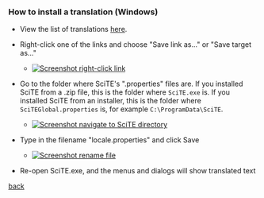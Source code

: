 
<a name="how_to_install_translation_win"></a>
### How to install a translation (Windows)

* View the list of translations [here](translations_list.md).

* Right-click one of the links and choose "Save link as..." or "Save target as..."

    * <a href="#">![Screenshot right-click link](https://raw.githubusercontent.com/moltenform/scite-files/master/files/translations_install_win_right.png)</a>

* Go to the folder where SciTE's ".properties" files are. If you installed SciTE from a .zip file, this is the folder where `SciTE.exe` is. If you installed SciTE from an installer, this is the folder where `SciTEGlobal.properties` is, for example `C:\ProgramData\SciTE`.

    * <a href="#">![Screenshot navigate to SciTE directory](https://raw.githubusercontent.com/moltenform/scite-files/master/files/translations_install_win_path.png)</a>

* Type in the filename "locale.properties" and click Save

    * <a href="#">![Screenshot rename file](https://raw.githubusercontent.com/moltenform/scite-files/master/files/translations_install_win_rename.png)</a>

* Re-open SciTE.exe, and the menus and dialogs will show translated text

[back](translations.md)


